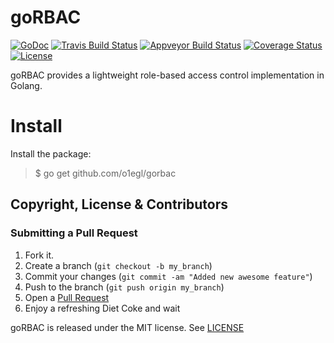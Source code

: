 goRBAC 
======

[![GoDoc](https://godoc.org/github.com/o1egl/gorbac?status.svg)](https://godoc.org/github.com/o1egl/gorbac)
[![Travis Build Status](http://img.shields.io/travis/o1egl/gorbac.svg?style=flat-square)](https://travis-ci.org/o1egl/gorbac)
[![Appveyor Build Status](https://ci.appveyor.com/api/projects/status/fjb82hduklvtq36f/branch/master?svg=true)](https://ci.appveyor.com/project/o1egl/gorbac/branch/master)
[![Coverage Status](http://img.shields.io/coveralls/o1egl/gorbac.svg?style=flat-square)](https://coveralls.io/r/o1egl/gorbac)
[![License](http://img.shields.io/:license-mit-blue.svg)](LICENSE)


goRBAC provides a lightweight role-based access control implementation
in Golang.


Install
=======

Install the package:

> $ go get github.com/o1egl/gorbac

## Copyright, License & Contributors

### Submitting a Pull Request

1. Fork it.
2. Create a branch (`git checkout -b my_branch`)
3. Commit your changes (`git commit -am "Added new awesome feature"`)
4. Push to the branch (`git push origin my_branch`)
5. Open a [Pull Request](https://github.com/o1egl/gorbac/pulls)
6. Enjoy a refreshing Diet Coke and wait

goRBAC is released under the MIT license. See [LICENSE](LICENSE)
